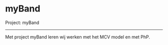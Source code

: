 # myBand
Project: myBand

____________________________________________________________________________________

Met project myBand leren wij werken met het MCV model en met PhP. 
